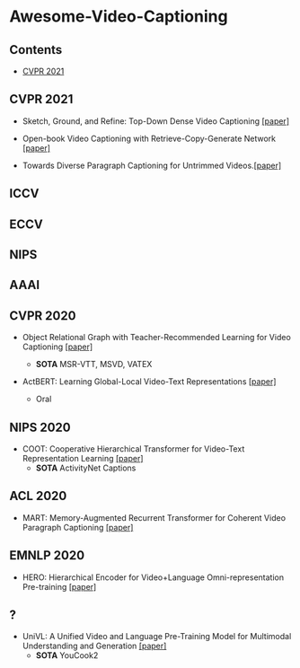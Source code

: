 # Awesome-Video-Captioning

## Contents
- [CVPR 2021]()

## CVPR 2021
- Sketch, Ground, and Refine: Top-Down Dense Video Captioning [[paper]](https://openaccess.thecvf.com/content/CVPR2021/papers/Deng_Sketch_Ground_and_Refine_Top-Down_Dense_Video_Captioning_CVPR_2021_paper.pdf)

- Open-book Video Captioning with Retrieve-Copy-Generate Network [[paper]](https://openaccess.thecvf.com/content/CVPR2021/papers/Zhang_Open-Book_Video_Captioning_With_Retrieve-Copy-Generate_Network_CVPR_2021_paper.pdf)

- Towards Diverse Paragraph Captioning for Untrimmed Videos.[[paper]](https://arxiv.org/pdf/2105.14477.pdf)

## ICCV 

## ECCV 

## NIPS

## AAAI

## CVPR 2020
- Object Relational Graph with Teacher-Recommended Learning for Video Captioning [[paper]](https://arxiv.org/abs/2002.11566)
    - **SOTA** MSR-VTT, MSVD, VATEX

- ActBERT: Learning Global-Local Video-Text Representations [[paper]](https://arxiv.org/abs/2011.07231)
    - Oral


## NIPS 2020
- COOT: Cooperative Hierarchical Transformer for Video-Text Representation Learning [[paper]](https://arxiv.org/abs/2011.00597)
    - **SOTA** ActivityNet Captions


## ACL 2020
- MART: Memory-Augmented Recurrent Transformer for Coherent Video Paragraph Captioning [[paper]](https://arxiv.org/pdf/2005.05402v1.pdf)

## EMNLP 2020
- HERO: Hierarchical Encoder for Video+Language Omni-representation Pre-training [[paper]](https://arxiv.org/abs/2005.00200)




## ?
- UniVL: A Unified Video and Language Pre-Training Model for Multimodal Understanding and Generation [[paper]](https://arxiv.org/abs/2002.06353)
    - **SOTA** YouCook2

